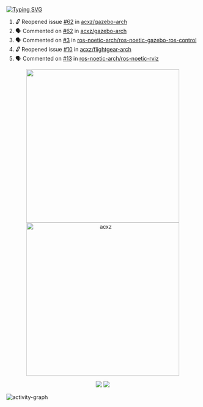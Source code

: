 [![Typing SVG](https://readme-typing-svg.herokuapp.com?size=16&color=AFFFA3&multiline=true&height=75&lines=contributing+to+robotics%2Fae%2Fml%2Fgpu;packaging+it+for+archlinux;ricer)](https://git.io/typing-svg)

<!--START_SECTION:activity-->
1. 🔓 Reopened issue [#62](https://github.com/acxz/gazebo-arch/issues/62) in [acxz/gazebo-arch](https://github.com/acxz/gazebo-arch)
2. 🗣 Commented on [#62](https://github.com/acxz/gazebo-arch/issues/62#issuecomment-1867997117) in [acxz/gazebo-arch](https://github.com/acxz/gazebo-arch)
3. 🗣 Commented on [#3](https://github.com/ros-noetic-arch/ros-noetic-gazebo-ros-control/issues/3#issuecomment-1867739294) in [ros-noetic-arch/ros-noetic-gazebo-ros-control](https://github.com/ros-noetic-arch/ros-noetic-gazebo-ros-control)
4. 🔓 Reopened issue [#10](https://github.com/acxz/flightgear-arch/issues/10) in [acxz/flightgear-arch](https://github.com/acxz/flightgear-arch)
5. 🗣 Commented on [#13](https://github.com/ros-noetic-arch/ros-noetic-rviz/issues/13#issuecomment-1861009036) in [ros-noetic-arch/ros-noetic-rviz](https://github.com/ros-noetic-arch/ros-noetic-rviz)
<!--END_SECTION:activity-->

<p align="center">
  <img width="400em" src=https://github-readme-stats.vercel.app/api?username=acxz&include_all_commits=true&show_icons=true />
  <img width="400em" src="https://github-readme-streak-stats.herokuapp.com/?user=acxz&" alt="acxz" />
</p>

<p align="center">
  <img src=https://github-readme-stats.vercel.app/api/top-langs/?username=acxz&layout=compact />
  <img src=https://github-profile-trophy.vercel.app/?username=acxz&row=2&column=4 />
</p>

![activity-graph](https://github-readme-activity-graph.vercel.app/graph?username=acxz&bg_color=053c4a&color=ffffff&line=76c533&point=8f2fe1&area=true&hide_border=true&hide_title=true)

